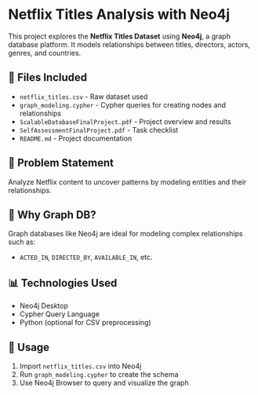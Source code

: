 # Netflix Titles Analysis with Neo4j

This project explores the **Netflix Titles Dataset** using **Neo4j**, a graph database platform. It models relationships between titles, directors, actors, genres, and countries.

## 📁 Files Included
- `netflix_titles.csv` - Raw dataset used
- `graph_modeling.cypher` - Cypher queries for creating nodes and relationships
- `ScalableDatabaseFinalProject.pdf` - Project overview and results
- `SelfAssessmentFinalProject.pdf` - Task checklist
- `README.md` - Project documentation

## 🧠 Problem Statement
Analyze Netflix content to uncover patterns by modeling entities and their relationships.

## 🔗 Why Graph DB?
Graph databases like Neo4j are ideal for modeling complex relationships such as:
- `ACTED_IN`, `DIRECTED_BY`, `AVAILABLE_IN`, etc.

## 📊 Technologies Used
- Neo4j Desktop
- Cypher Query Language
- Python (optional for CSV preprocessing)

## 🚀 Usage
1. Import `netflix_titles.csv` into Neo4j
2. Run `graph_modeling.cypher` to create the schema
3. Use Neo4j Browser to query and visualize the graph
